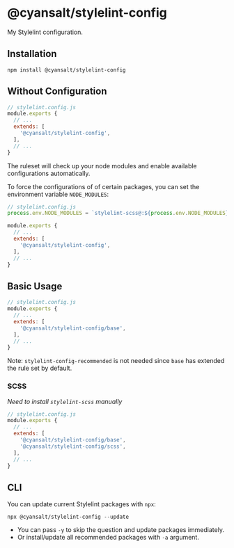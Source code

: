 # @cyansalt/stylelint-config

My Stylelint configuration.

## Installation

```shell
npm install @cyansalt/stylelint-config
```

## Without Configuration

```javascript
// stylelint.config.js
module.exports {
  // ...
  extends: [
    '@cyansalt/stylelint-config',
  ],
  // ...
}
```

The ruleset will check up your node modules and enable available configurations automatically.

To force the configurations of of certain packages, you can set the environment variable `NODE_MODULES`:

```js
// stylelint.config.js
process.env.NODE_MODULES = `stylelint-scss@:${process.env.NODE_MODULES}`

module.exports {
  // ...
  extends: [
    '@cyansalt/stylelint-config',
  ],
  // ...
}
```

## Basic Usage

```javascript
// stylelint.config.js
module.exports {
  // ...
  extends: [
    '@cyansalt/stylelint-config/base',
  ],
  // ...
}
```

Note: `stylelint-config-recommended` is not needed since `base` has extended the rule set by default.

### SCSS

*Need to install `stylelint-scss` manually*

```javascript
// stylelint.config.js
module.exports {
  // ...
  extends: [
    '@cyansalt/stylelint-config/base',
    '@cyansalt/stylelint-config/scss',
  ],
  // ...
}
```

## CLI

You can update current Stylelint packages with `npx`:

```shell
npx @cyansalt/stylelint-config --update
```

- You can pass `-y` to skip the question and update packages immediately.
- Or install/update all recommended packages with `-a` argument.
